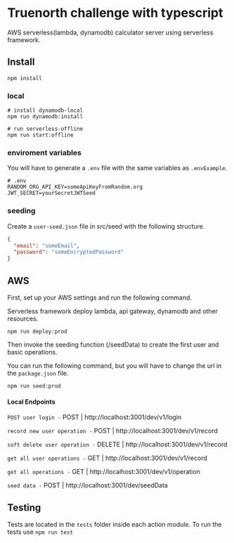 # Truenorth challenge with typescript

AWS serverless(lambda, dynamodb) calculator server using serverless framework.

## Install

```shell
npm install
```

### local

```shell
# install dynamodb-local
npm run dynamodb:install

# run serverless-offline
npm run start:offline
```

### enviroment variables

You will have to generate a `.env` file with the same variables as `.envExample`.

```shell
# .env
RANDOM_ORG_API_KEY=someApiKeyFromRandom.org
JWT_SECRET=yourSecretJWTSeed
```

### seeding

Create a `user-seed.json` file in src/seed with the following structure.

```json
{
  "email": "someEmail",
  "password": "someEncryptedPassword"
}
```

## AWS

First, set up your AWS settings and run the following command.

Serverless framework deploy lambda, api gateway, dynamodb and other resources.

```shell
npm run deploy:prod
```

Then invoke the seeding function (/seedData) to create the first user and basic operations.

You can run the following command, but you will have to change the url in the `package.json` file.

```shell
npm run seed:prod
```

#### Local Endpoints

`POST user login -`
POST   | http://localhost:3001/dev/v1/login

`record new user operation -`  POST   | http://localhost:3001/dev/v1/record 

`soft delete user operation -` DELETE | http://localhost:3001/dev/v1/record

`get all user operations -`    GET    | http://localhost:3001/dev/v1/record

`get all operations -`         GET    | http://localhost:3001/dev/v1/operation

`seed data -`                  POST   | http://localhost:3001/dev/seedData 


## Testing

Tests are located in the `tests` folder inside each action module. To run the tests use `npm run test`

